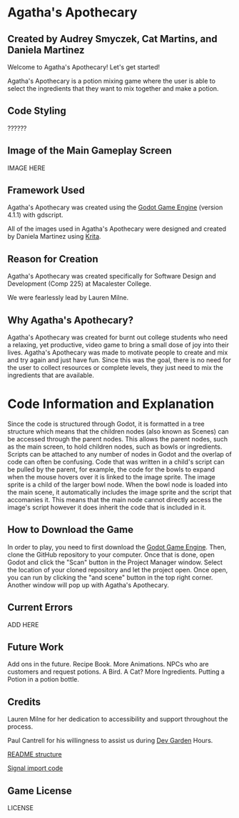 # Agatha's Apothecary

## Created by Audrey Smyczek, Cat Martins, and Daniela Martinez

Welcome to Agatha's Apothecary! Let's get started!

Agatha's Apothecary is a potion mixing game where the user is able to select the ingredients that they want to mix together and make a potion.

## Code Styling
??????

## Image of the Main Gameplay Screen
IMAGE HERE

## Framework Used
Agatha's Apothecary was created using the [Godot Game Engine](https://godotengine.org/) (version 4.1.1) with gdscript.

All of the images used in Agatha's Apothecary were designed and created by Daniela Martinez using [Krita](https://krita.org/en/).

## Reason for Creation
Agatha's Apothecary was created specifically for Software Design and Development (Comp 225) at Macalester College. 

We were fearlessly lead by Lauren Milne.

## Why Agatha's Apothecary?
Agatha's Apothecary was created for burnt out college students who need a relaxing, yet productive, video game to bring a small dose of joy into their lives. Agatha's Apothecary was made to motivate people to create and mix and try again and just have fun. Since this was the goal, there is no need for the user to collect resources or complete levels, they just need to mix the ingredients that are available.

# Code Information and Explanation
Since the code is structured through Godot, it is formatted in a tree structure which means that the children nodes (also known as Scenes) can be accessed through the parent nodes. This allows the parent nodes, such as the main screen, to hold children nodes, such as bowls or ingredients. Scripts can be attached to any number of nodes in Godot and the overlap of code can often be confusing. Code that was written in a child's script can be pulled by the parent, for example, the code for the bowls to expand when the mouse hovers over it is linked to the image sprite. The image sprite is a child of the larger bowl node. When the bowl node is loaded into the main scene, it automatically includes the image sprite and the script that accomanies it. This means that the main node cannot directly access the image's script however it does inherit the code that is included in it. 

## How to Download the Game
In order to play, you need to first download the [Godot Game Engine](https://godotengine.org/). Then, clone the GitHub repository to your computer. Once that is done, open Godot and click the "Scan" button in the Project Manager window. Select the location of your cloned repository and let the project open. Once open, you can run by clicking the "and scene" button in the top right corner. Another window will pop up with Agatha's Apothecary. 

## Current Errors
ADD HERE

## Future Work
Add ons in the future. Recipe Book. More Animations. NPCs who are customers and request potions. A Bird. A Cat? More Ingredients. Putting a Potion in a potion bottle.

## Credits
Lauren Milne for her dedication to accessibility and support throughout the process.

Paul Cantrell for his willingness to assist us during [Dev Garden](https://devgarden.macalester.edu/) Hours.

[README structure](https://www.mygreatlearning.com/blog/readme-file/#:~:text=readme%20file%20is.-,What%20is%20a%20README%20File%3F,about%20the%20patches%20or%20updates.)

[Signal import code](https://kidscancode.org/godot_recipes/3.x/basics/custom_resources/index.html)

## Game License
LICENSE
